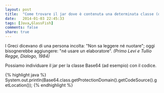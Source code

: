 ```yaml
---
layout: post
title:  "Come trovare il jar dove è contenuta una determinata classe (deployed in GlassFish)."
date:   2014-01-03 22:45:33
tags: [Java,GlassFish]
comments: false
share: true
---
```


I Greci dicevano di una persona incolta: "Non sa leggere né nuotare"; oggi bisognerebbe aggiungere: "né usare un elaboratore".
*(Primo Levi e Tullio Regge, Dialogo, 1984)*

Possiamo individuare il jar per la classe Base64 (ad esempio) con il codice.

{% highlight java %}
System.out.println(Base64.class.getProtectionDomain().getCodeSource().getLocation());
{% endhighlight %}


